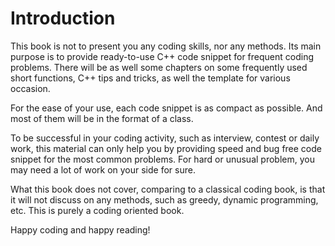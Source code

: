 # Introduction

This book is not to present you any coding skills, nor any methods. Its main purpose is to provide ready-to-use C++ code snippet for frequent coding problems. There will be as well some chapters on some frequently used short functions, C++ tips and tricks, as well the template for various occasion.

For the ease of your use, each code snippet is as compact as possible. And most of them will be in the format of a class.

To be successful in your coding activity, such as interview, contest or daily work, this material can only help you by providing speed and bug free code snippet for the most common problems. For hard or unusual problem, you may need a lot of work on your side for sure.

What this book does not cover, comparing to a classical coding book, is that it will not discuss on any methods, such as greedy, dynamic programming, etc. This is purely a coding oriented book.

Happy coding and happy reading!

